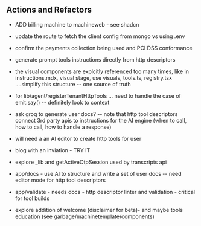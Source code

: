 ## Actions and Refactors
- ADD billing machine to machineweb - see shadcn
- update the route to fetch the client config from mongo vs using .env
- confirm the payments collection being used and PCI DSS conformance

- generate prompt tools instructions directly from http descriptors
- the visual components are explcitly referenced too many times, like in instructions.mdx,
visual stage, use visuals, tools.ts, registry.tsx ....simplify this structure -- one source of truth

- for lib/agent/registerTenantHttpTools ... need to handle the case of emit.say()
-- definitely look to context 

- ask groq to generate user docs?
-- note that http tool descriptors connect 3rd party apis to instructions for the AI engine (when to call, how to call, how to handle a response)

- will need a an AI editor to create http tools for user

- blog with an inviation - TRY IT

- explore _lib and getActiveOtpSession used by transcripts api

- app/docs - use AI to structure and write a set of user docs -- need editor mode for http tool descriptors

- app/validate - needs docs - http descriptor linter and validation - critical for tool builds

- explore addition of welcome (disclaimer for beta)- and maybe tools education (see garbage/machinetemplate/components)
